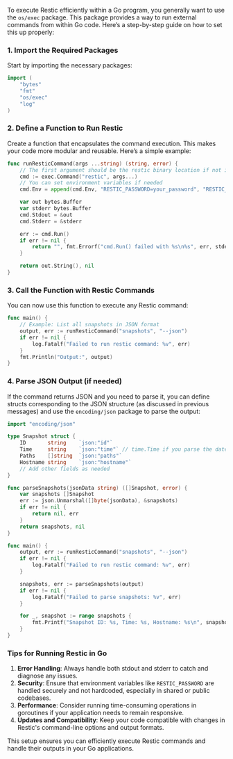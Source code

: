 To execute Restic efficiently within a Go program, you generally want to use the `os/exec` package. This package provides a way to run external commands from within Go code. Here’s a step-by-step guide on how to set this up properly:

### 1. Import the Required Packages

Start by importing the necessary packages:

```go
import (
    "bytes"
    "fmt"
    "os/exec"
    "log"
)
```

### 2. Define a Function to Run Restic

Create a function that encapsulates the command execution. This makes your code more modular and reusable. Here’s a simple example:

```go
func runResticCommand(args ...string) (string, error) {
    // The first argument should be the restic binary location if not in PATH
    cmd := exec.Command("restic", args...)
    // You can set environment variables if needed
    cmd.Env = append(cmd.Env, "RESTIC_PASSWORD=your_password", "RESTIC_REPOSITORY=/path/to/your/repo")

    var out bytes.Buffer
    var stderr bytes.Buffer
    cmd.Stdout = &out
    cmd.Stderr = &stderr

    err := cmd.Run()
    if err != nil {
        return "", fmt.Errorf("cmd.Run() failed with %s\n%s", err, stderr.String())
    }

    return out.String(), nil
}
```

### 3. Call the Function with Restic Commands

You can now use this function to execute any Restic command:

```go
func main() {
    // Example: List all snapshots in JSON format
    output, err := runResticCommand("snapshots", "--json")
    if err != nil {
        log.Fatalf("Failed to run restic command: %v", err)
    }
    fmt.Println("Output:", output)
}
```

### 4. Parse JSON Output (if needed)

If the command returns JSON and you need to parse it, you can define structs corresponding to the JSON structure (as discussed in previous messages) and use the `encoding/json` package to parse the output:

```go
import "encoding/json"

type Snapshot struct {
    ID       string    `json:"id"`
    Time     string    `json:"time"` // time.Time if you parse the date-time
    Paths    []string  `json:"paths"`
    Hostname string    `json:"hostname"`
    // Add other fields as needed
}

func parseSnapshots(jsonData string) ([]Snapshot, error) {
    var snapshots []Snapshot
    err := json.Unmarshal([]byte(jsonData), &snapshots)
    if err != nil {
        return nil, err
    }
    return snapshots, nil
}

func main() {
    output, err := runResticCommand("snapshots", "--json")
    if err != nil {
        log.Fatalf("Failed to run restic command: %v", err)
    }

    snapshots, err := parseSnapshots(output)
    if err != nil {
        log.Fatalf("Failed to parse snapshots: %v", err)
    }

    for _, snapshot := range snapshots {
        fmt.Printf("Snapshot ID: %s, Time: %s, Hostname: %s\n", snapshot.ID, snapshot.Time, snapshot.Hostname)
    }
}
```

### Tips for Running Restic in Go

1. **Error Handling**: Always handle both stdout and stderr to catch and diagnose any issues.
2. **Security**: Ensure that environment variables like `RESTIC_PASSWORD` are handled securely and not hardcoded, especially in shared or public codebases.
3. **Performance**: Consider running time-consuming operations in goroutines if your application needs to remain responsive.
4. **Updates and Compatibility**: Keep your code compatible with changes in Restic's command-line options and output formats.

This setup ensures you can efficiently execute Restic commands and handle their outputs in your Go applications.